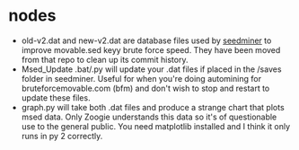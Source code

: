 # nodes
* old-v2.dat and new-v2.dat are database files used by [seedminer](https://github.com/zoogie/seedminer) to improve movable.sed keyy brute force speed. They have been moved from that repo to clean up its commit history.  
* Msed_Update .bat/.py will update your .dat files if placed in the /saves folder in seedminer. Useful for when you're doing automining for bruteforcemovable.com (bfm) and don't wish to stop and restart to update these files.
* graph.py will take both .dat files and produce a strange chart that plots msed data. Only Zoogie understands this data so it's of questionable use to the general public. You need matplotlib installed and I think it only runs in py 2 correctly.
